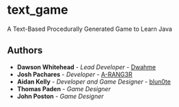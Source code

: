 # text_game
A Text-Based Procedurally Generated Game to Learn Java

## Authors

* **Dawson Whitehead** - *Lead Developer* - [Dwahme](https://github.com/dwahme)
* **Josh Pachares** - *Developer* - [A-RANG3R](https://github.com/A-RANG3R)
* **Aidan Kelly** - *Developer and Game Designer* - [blun0te](https://github.com/blun0te)
* **Thomas Paden** - *Game Designer*
* **John Poston** - *Game Designer*